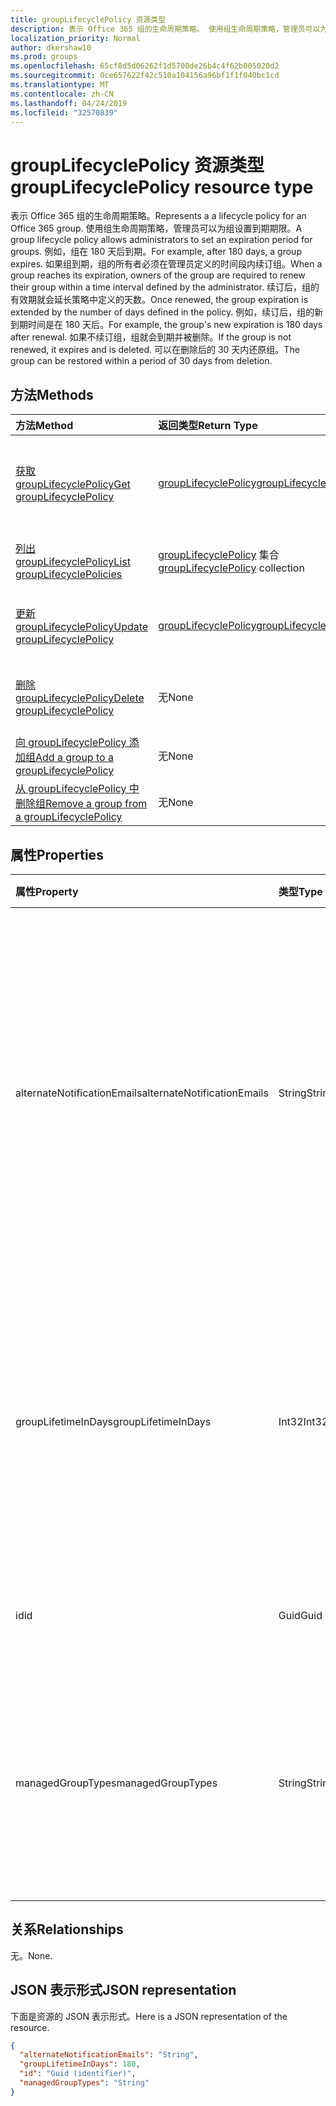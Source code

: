 ```yaml
---
title: groupLifecyclePolicy 资源类型
description: 表示 Office 365 组的生命周期策略。 使用组生命周期策略，管理员可以为组设置到期期限。 例如，组在 180 天后到期。 如果组到期，组的所有者必须在管理员定义的时间段内续订组。 续订后，组的有效期就会延长策略中定义的天数。 例如，续订后，组的新到期时间是在 180 天后。 如果不续订组，组就会到期并被删除。 可以在删除后的 30 天内还原组。
localization_priority: Normal
author: dkershaw10
ms.prod: groups
ms.openlocfilehash: 65cf8d5d06262f1d5700de26b4c4f62b005020d2
ms.sourcegitcommit: 0ce657622f42c510a104156a96bf1f1f040bc1cd
ms.translationtype: MT
ms.contentlocale: zh-CN
ms.lasthandoff: 04/24/2019
ms.locfileid: "32570839"
---
```

# <a name="grouplifecyclepolicy-resource-type"></a><span data-ttu-id="b4d3f-110">groupLifecyclePolicy 资源类型</span><span class="sxs-lookup"><span data-stu-id="b4d3f-110">groupLifecyclePolicy resource type</span></span>

<span data-ttu-id="b4d3f-111">表示 Office 365 组的生命周期策略。</span><span class="sxs-lookup"><span data-stu-id="b4d3f-111">Represents a a lifecycle policy for an Office 365 group.</span></span> <span data-ttu-id="b4d3f-112">使用组生命周期策略，管理员可以为组设置到期期限。</span><span class="sxs-lookup"><span data-stu-id="b4d3f-112">A group lifecycle policy allows administrators to set an expiration period for groups.</span></span> <span data-ttu-id="b4d3f-113">例如，组在 180 天后到期。</span><span class="sxs-lookup"><span data-stu-id="b4d3f-113">For example, after 180 days, a group expires.</span></span> <span data-ttu-id="b4d3f-114">如果组到期，组的所有者必须在管理员定义的时间段内续订组。</span><span class="sxs-lookup"><span data-stu-id="b4d3f-114">When a group reaches its expiration, owners of the group are required to renew their group within a time interval defined by the administrator.</span></span> <span data-ttu-id="b4d3f-115">续订后，组的有效期就会延长策略中定义的天数。</span><span class="sxs-lookup"><span data-stu-id="b4d3f-115">Once renewed, the group expiration is extended by the number of days defined in the policy.</span></span> <span data-ttu-id="b4d3f-116">例如，续订后，组的新到期时间是在 180 天后。</span><span class="sxs-lookup"><span data-stu-id="b4d3f-116">For example, the group's new expiration is 180 days after renewal.</span></span> <span data-ttu-id="b4d3f-117">如果不续订组，组就会到期并被删除。</span><span class="sxs-lookup"><span data-stu-id="b4d3f-117">If the group is not renewed, it expires and is deleted.</span></span> <span data-ttu-id="b4d3f-118">可以在删除后的 30 天内还原组。</span><span class="sxs-lookup"><span data-stu-id="b4d3f-118">The group can be restored within a period of 30 days from deletion.</span></span>

## <a name="methods"></a><span data-ttu-id="b4d3f-119">方法</span><span class="sxs-lookup"><span data-stu-id="b4d3f-119">Methods</span></span>

| <span data-ttu-id="b4d3f-120">方法</span><span class="sxs-lookup"><span data-stu-id="b4d3f-120">Method</span></span> | <span data-ttu-id="b4d3f-121">返回类型</span><span class="sxs-lookup"><span data-stu-id="b4d3f-121">Return Type</span></span> | <span data-ttu-id="b4d3f-122">说明</span><span class="sxs-lookup"><span data-stu-id="b4d3f-122">Description</span></span> |
|:---------------|:--------|:----------|
|[<span data-ttu-id="b4d3f-123">获取 groupLifecyclePolicy</span><span class="sxs-lookup"><span data-stu-id="b4d3f-123">Get groupLifecyclePolicy</span></span>](../api/grouplifecyclepolicy-get.md) | [<span data-ttu-id="b4d3f-124">groupLifecyclePolicy</span><span class="sxs-lookup"><span data-stu-id="b4d3f-124">groupLifecyclePolicy</span></span>](grouplifecyclepolicy.md) |<span data-ttu-id="b4d3f-125">读取 groupLifecyclePolicy 对象的属性和关系。</span><span class="sxs-lookup"><span data-stu-id="b4d3f-125">Read properties and relationships of a groupLifecyclePolicy object.</span></span>|
|[<span data-ttu-id="b4d3f-126">列出 groupLifecyclePolicy</span><span class="sxs-lookup"><span data-stu-id="b4d3f-126">List groupLifecyclePolicies</span></span>](../api/grouplifecyclepolicy-list.md) | <span data-ttu-id="b4d3f-127">[groupLifecyclePolicy](grouplifecyclepolicy.md) 集合</span><span class="sxs-lookup"><span data-stu-id="b4d3f-127">[groupLifecyclePolicy](grouplifecyclepolicy.md) collection</span></span> | <span data-ttu-id="b4d3f-128">列出所有 groupLifecyclePolicy。</span><span class="sxs-lookup"><span data-stu-id="b4d3f-128">List all the groupLifecyclePolicies.</span></span> |
|[<span data-ttu-id="b4d3f-129">更新 groupLifecyclePolicy</span><span class="sxs-lookup"><span data-stu-id="b4d3f-129">Update groupLifecyclePolicy</span></span>](../api/grouplifecyclepolicy-update.md) | [<span data-ttu-id="b4d3f-130">groupLifecyclePolicy</span><span class="sxs-lookup"><span data-stu-id="b4d3f-130">groupLifecyclePolicy</span></span>](grouplifecyclepolicy.md) | <span data-ttu-id="b4d3f-131">更新 groupLifecyclePolicy 对象。</span><span class="sxs-lookup"><span data-stu-id="b4d3f-131">Update a groupLifecyclePolicy object.</span></span> |
|[<span data-ttu-id="b4d3f-132">删除 groupLifecyclePolicy</span><span class="sxs-lookup"><span data-stu-id="b4d3f-132">Delete groupLifecyclePolicy</span></span>](../api/grouplifecyclepolicy-delete.md) | <span data-ttu-id="b4d3f-133">无</span><span class="sxs-lookup"><span data-stu-id="b4d3f-133">None</span></span> | <span data-ttu-id="b4d3f-134">删除 groupLifecyclePolicy 对象。</span><span class="sxs-lookup"><span data-stu-id="b4d3f-134">Delete a groupLifecyclePolicy object.</span></span> |
|[<span data-ttu-id="b4d3f-135">向 groupLifecyclePolicy 添加组</span><span class="sxs-lookup"><span data-stu-id="b4d3f-135">Add a group to a groupLifecyclePolicy</span></span>](../api/grouplifecyclepolicy-addgroup.md)|<span data-ttu-id="b4d3f-136">无</span><span class="sxs-lookup"><span data-stu-id="b4d3f-136">None</span></span>| <span data-ttu-id="b4d3f-137">向生命周期策略添加组</span><span class="sxs-lookup"><span data-stu-id="b4d3f-137">Add a group to a lifecycle policy</span></span> |
|[<span data-ttu-id="b4d3f-138">从 groupLifecyclePolicy 中删除组</span><span class="sxs-lookup"><span data-stu-id="b4d3f-138">Remove a group from a groupLifecyclePolicy</span></span>](../api/grouplifecyclepolicy-removegroup.md)|<span data-ttu-id="b4d3f-139">无</span><span class="sxs-lookup"><span data-stu-id="b4d3f-139">None</span></span>| <span data-ttu-id="b4d3f-140">从生命周期策略中删除组</span><span class="sxs-lookup"><span data-stu-id="b4d3f-140">Remove a group to a lifecycle policy.</span></span> |

## <a name="properties"></a><span data-ttu-id="b4d3f-141">属性</span><span class="sxs-lookup"><span data-stu-id="b4d3f-141">Properties</span></span>

| <span data-ttu-id="b4d3f-142">属性</span><span class="sxs-lookup"><span data-stu-id="b4d3f-142">Property</span></span> | <span data-ttu-id="b4d3f-143">类型</span><span class="sxs-lookup"><span data-stu-id="b4d3f-143">Type</span></span> | <span data-ttu-id="b4d3f-144">说明</span><span class="sxs-lookup"><span data-stu-id="b4d3f-144">Description</span></span> |
|:---------------|:--------|:----------|
|<span data-ttu-id="b4d3f-145">alternateNotificationEmails</span><span class="sxs-lookup"><span data-stu-id="b4d3f-145">alternateNotificationEmails</span></span>|<span data-ttu-id="b4d3f-146">String</span><span class="sxs-lookup"><span data-stu-id="b4d3f-146">String</span></span>| <span data-ttu-id="b4d3f-147">针对没有所有者的组向其发送通知的电子邮件地址列表。</span><span class="sxs-lookup"><span data-stu-id="b4d3f-147">List of email address to send notifications for groups without owners.</span></span> <span data-ttu-id="b4d3f-148">可以用分号隔开电子邮件地址，从而定义多个电子邮件地址。</span><span class="sxs-lookup"><span data-stu-id="b4d3f-148">Multiple email address can be defined by separating email address with a semicolon.</span></span> |
|<span data-ttu-id="b4d3f-149">groupLifetimeInDays</span><span class="sxs-lookup"><span data-stu-id="b4d3f-149">groupLifetimeInDays</span></span>|<span data-ttu-id="b4d3f-150">Int32</span><span class="sxs-lookup"><span data-stu-id="b4d3f-150">Int32</span></span>| <span data-ttu-id="b4d3f-151">还剩多少天组就到期且需要续订。</span><span class="sxs-lookup"><span data-stu-id="b4d3f-151">Number of days before a group expires and needs to be renewed.</span></span> <span data-ttu-id="b4d3f-152">续订后，组的有效期就会延长定义的天数。</span><span class="sxs-lookup"><span data-stu-id="b4d3f-152">Once renewed, the group expiration is extended by the number of days defined.</span></span> |
|<span data-ttu-id="b4d3f-153">id</span><span class="sxs-lookup"><span data-stu-id="b4d3f-153">id</span></span>|<span data-ttu-id="b4d3f-154">Guid</span><span class="sxs-lookup"><span data-stu-id="b4d3f-154">Guid</span></span>| <span data-ttu-id="b4d3f-155">策略的唯一标识符。</span><span class="sxs-lookup"><span data-stu-id="b4d3f-155">A unique identifier for a policy.</span></span> <span data-ttu-id="b4d3f-156">只读。</span><span class="sxs-lookup"><span data-stu-id="b4d3f-156">Read-only.</span></span>|
|<span data-ttu-id="b4d3f-157">managedGroupTypes</span><span class="sxs-lookup"><span data-stu-id="b4d3f-157">managedGroupTypes</span></span>|<span data-ttu-id="b4d3f-158">String</span><span class="sxs-lookup"><span data-stu-id="b4d3f-158">String</span></span>| <span data-ttu-id="b4d3f-159">到期策略适用的组类型。</span><span class="sxs-lookup"><span data-stu-id="b4d3f-159">The group type for which the expiration policy applies.</span></span> <span data-ttu-id="b4d3f-160">可取值为 **All**、**Selected** 或 **None**。</span><span class="sxs-lookup"><span data-stu-id="b4d3f-160">Possible values are **All**, **Selected** or **None**.</span></span> |

## <a name="relationships"></a><span data-ttu-id="b4d3f-161">关系</span><span class="sxs-lookup"><span data-stu-id="b4d3f-161">Relationships</span></span>

<span data-ttu-id="b4d3f-162">无。</span><span class="sxs-lookup"><span data-stu-id="b4d3f-162">None.</span></span>

## <a name="json-representation"></a><span data-ttu-id="b4d3f-163">JSON 表示形式</span><span class="sxs-lookup"><span data-stu-id="b4d3f-163">JSON representation</span></span>

<span data-ttu-id="b4d3f-164">下面是资源的 JSON 表示形式。</span><span class="sxs-lookup"><span data-stu-id="b4d3f-164">Here is a JSON representation of the resource.</span></span>

<!--{
  "blockType": "resource",
  "optionalProperties": [],
  "keyProperty": "id",
  "baseType": "microsoft.graph.entity",
  "@odata.type": "microsoft.graph.groupLifecyclePolicy"
}-->

```json
{
  "alternateNotificationEmails": "String",
  "groupLifetimeInDays": 180,
  "id": "Guid (identifier)",
  "managedGroupTypes": "String"
}

```

<!-- uuid: 8fcb5dbc-d5aa-4681-8e31-b001d5168d79
2015-10-25 14:57:30 UTC -->
<!-- {
  "type": "#page.annotation",
  "description": "groupLifecyclePolicy resource",
  "keywords": "",
  "section": "documentation",
  "tocPath": ""
}-->
